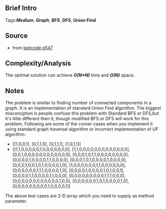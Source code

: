 [comment]: <> (This is a comment, it will not be included. For every question commit to the repository, you should put this readme file in the question/problem folder as a readme file, rename it to README.md)

## Brief Intro
Tags:___Medium___, ___Graph___, ___BFS___, ___DFS___, __Union Find__


## Source
* from [leetcode q547](https://leetcode.com/problems/friend-circles/#/description)

## Complexity/Analysis
The optimal solution can achieve ___O(N*N)___ time and ___O(N)___ space.

## Notes
The problem is similar to finding number of connected components in a graph. It is an implementation of standard Union Find algorithm. The biggest misconcption is people confuse this problem with Standard BFS or DFS,but it's little different then it, though modified BFS or DFS will work for this problem. Following are some of the corner cases when you implement it using standard graph traversal algorithm or incorrect implementation of UF algorithm:
-   [[1,0,0,1],
    [0,1,1,0],
    [0,1,1,1],
    [1,0,1,1]]
- [[1,1,0,0,0,0,0,1,0,0,0,0,0,0,0],
[1,1,0,0,0,0,0,0,0,0,0,0,0,0,0],
[0,0,1,0,0,0,0,0,0,0,0,0,0,0,0],
[0,0,0,1,0,1,1,0,0,0,0,0,0,0,0],
[0,0,0,0,1,0,0,0,0,1,1,0,0,0,0],
[0,0,0,1,0,1,0,0,0,0,1,0,0,0,0],
[0,0,0,1,0,0,1,0,1,0,0,0,0,1,0],
[1,0,0,0,0,0,0,1,1,0,0,0,0,0,0],
[0,0,0,0,0,0,1,1,1,0,0,0,0,1,0],
[0,0,0,0,1,0,0,0,0,1,0,1,0,0,1],
[0,0,0,0,1,1,0,0,0,0,1,1,0,0,0],
[0,0,0,0,0,0,0,0,0,1,1,1,0,0,0],
[0,0,0,0,0,0,0,0,0,0,0,0,1,0,0],
[0,0,0,0,0,0,1,0,1,0,0,0,0,1,0],
[0,0,0,0,0,0,0,0,0,1,0,0,0,0,1]]

The above test cases are 2-D array which you need to supply as method parameter.